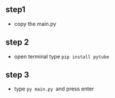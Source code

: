 ## step1
- copy the main.py

## step 2
- open terminal type `pip install pytube`

## step 3
- type `py main.py `and press enter